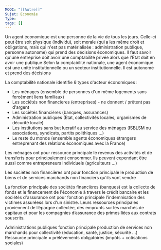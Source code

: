 ```yaml
---
MOOC: "[[Autre]]"
Sujet: Economie
Type: 
tags: []
---
```

Un agent économique est une personne de la vie de tous les jours. Celle-ci peut être soit physique (individu), soit morale (qui a les même droit et obligations, mais qui n'est pas matérialisée : administration publique, personne autonome) qui prend des décisions économiques.
Il faut savoir qu'une entreprise doit avoir une comptabilité privée alors que l'Etat doit en avoir une publique
Selon la comptabilité nationale, une agent économique est une unité institutionnelle ou un secteur institutionnelle. Il est autonome et prend des décisions

La comptabilité nationale identifie 6 types d'acteur économiques :
- Les ménages (ensemble de personnes d'un même logements sans forcément liens familiaux)
- Les sociétés non financières (entreprises) - ne donnent / prêtent pas d'argent
- Les sociétés financières (banques, assurances)
- Administration publiques (Etat, collectivités locales, organismes de décurité locale)
- Les institutions sans but lucratif au service des ménages (ISBLSM ou associations, syndicats, partits polithiques ...)
- Le reste du monde (ensemble agents économiques étrangers entreprenant des relations économiques avec la France)

Les ménages ont pour ressource principale le revenus des activités et de transferts pour principalement consommer. Ils peuvent cependant être aussi comme entrepreneurs individuels (agriculteurs ...)

Les sociétés non financières ont pour fonction principale le production de biens et de services marchands non financiers qu'ils vont vendre

La fonction principale des sociétés financières (banques) est la collecte de fonds et le financement de l'économie à travers le crédit bancaire et les sociétés d'assurance ont pour fonction principale l'indemnisation des victimes assuréess lors d'un sinistre.
Leurs ressources principales proviennent de l’épargne collectée, des emprunts sur les marchés de capitaux et pour les compagnies d’assurance des primes liées aux contrats souscrits.

Administrations publiques fonction principale production de services non marchands pour collectivité (éducation, santé, justice, sécurité ...)
Ressource principale = prélèvements obligatoires (impôts + cotisations sociales)